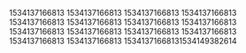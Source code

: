 1534137166813
1534137166813
1534137166813
1534137166813
1534137166813
1534137166813
1534137166813
1534137166813
1534137166813
1534137166813
1534137166813
1534137166813
1534137166813
1534137166813
15341371668131534149382614